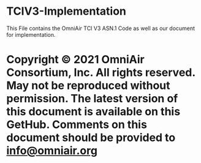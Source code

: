 # TCIV3-Implementation
This File contains the OmniAir TCI V3 ASN.1 Code as well as our document for implementation.

# Copyright © 2021 OmniAir Consortium, Inc. All rights reserved. May not be reproduced without permission. The latest version of this document is available on this GetHub. Comments on this document should be provided to info@omniair.org
